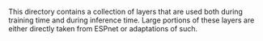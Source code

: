 This directory contains a collection of layers that are used both during training time and during inference time. Large portions of these layers are either directly taken from ESPnet or adaptations of such.